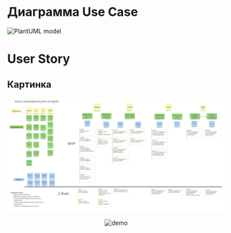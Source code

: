 # Диаграмма Use Case

![PlantUML model](//www.plantuml.com/plantuml/png/hLLTRjfS47ttAaPv-Y9zP05LLMKFNO7bk1J5G6ICrBmbfMga4eMdlbNg5eo3YmlOtiBS7VNCtFQsXiY424MEVtpcd3C_7iv7YHydutxaHU6xX98XnRtk-uGkUd4O9BtXm1jTzWPNVkptwSeFBlrk-3QvZaAIr_wW6uMU7oJ3c4xuErVcbdFpaGiSEQ_D_Gdv8mgYn66-uNc9Oy4_WBmXtAJ4ZnAfCRMvuG9_6xtFE5U6VZVsF6yy2WD_558On-32OvM4pCJSYQIv9-WNO0Efg7E9Lm_41Iu-SGNg3QVcCx0F9t_fek6r7rcwhuXVSq5SxwP2ufjuoIbuSeWKOb7iugWuWsJvFm5TUPsEjuMngZFYJ2t-JdOZX6j8pQnR4HL9c2Ef6dKwz1-ubvhG2bSRcoTWCn2HC22tXzC6tkMgM5YMO1pB1gnMYmlp1UgPXOhxL0nnsSvO0QYCUgdbufMPuBpYmeKYSYLSS3kH18NTrW6GbfU8b8QJ_1S3sc_SIf0swvJEthGdIgye_924WmkFzgOADg7JwBdsQfUiDmYYyKLeJRGhlpvxPi-SnxsKrjy2N7DENGPSgqmXLPEPpGXueS0pcVocxsSec8cz_LE1p4BMCgM5VXVsQytCrCxgmGhQYGfaI_cqxR0J7jHWX-Ykv_ruo-iUSQecnQsvGnMcOkOeh5BwKXkQcLiz_oH9pjpWFMvUA0AkMXQ2BRhA0B4sqss-zXHTWTr2t1vpdRrIvp5NQnlN7pctoktF_RZgBKKvgf3TCIzTSYuqKobySZPmeH_uFJygx71goR6TjP54A_9fhkRuvCVWS_DW9ZirrWMEnNYssxadVvnH5KBpvu3cZTzBCsripSDvPNLbG28bGIpTDjxQfl_8dEFVk1_z0W00)

# User Story

## Картинка

![Userstoy](images/UserStoryMap.jpg)


<p align="center">
    <img width="500" align="center" src="https://raw.githubusercontent.com/geksogen/images/UserStoryMap.jpg" alt="demo"/>
</p>